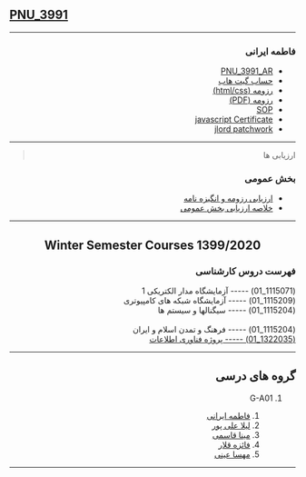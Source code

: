 ## [PNU_3991](https://github.com/AliRazavi-edu/PNU_3991#TOC)

<div dir="rtl">

-----------

### فاطمه ایرانی
- [PNU_3991_AR](https://github.com/Fatemeh7720/PNU_3991_AR.git)
- [حساب گیت هاب](https://github.com/Fatemeh7720)
- [رزومه (html/css)](https://fatemeh7720.github.io/Resume1/)
- [رزومه (PDF)](https://github.com/Fatemeh7720/PNU_3991_AR/main/Fatemeh-Irani.pdf)
- [SOP](https://fatemeh7720.github.io/SOP/)
- [javascript Certificate](JS.pdf)
- [jlord patchwork](jlord.png)

-------------
> ارزیابی ها

### بخش عمومی
- [ارزیابی رزومه و انگیزه نامه](https://github.com/Fatemeh7720/PNU_3991_AR/blob/main/_General/FI_CV_CheckList_AR_3991.pdf)
- [خلاصه ارزیابی بخش عمومی](https://github.com/Fatemeh7720/PNU_3991_AR/blob/main/_General/FI_GeneralSection_CheckList_AR_3991.pdf)

----------------

<div align="center">
     
## Winter Semester Courses 1399/2020

</div>

###  فهرست دروس کارشناسی 

(1115071_01)     -----  آزمایشگاه مدار الکتریکی 1
<br>
(1115209_01)	-----   آزمایشگاه شبکه های کامپیوتری 
<br> 
(1115204_01)	-----   سیگنالها و سیستم ها	 
<br>
(1115204_01)	-----   فرهنگ و تمدن اسلام و ایران 
<br>
[(1322035_01)	-----   پروژه فناوری اطلاعات](https://github.com/Fatemeh7720/PNU_3991_AR/tree/main/BSc_IT_PROJECT)    

--------------
## گروه های درسی

1. G-A01
     
    1. [فاطمه ایرانی](https://github.com/Fatemeh7720/PNU_3991_AR.git)
    1. [لیلا علی پور](https://github.com/leilaalipour/PNU_3991_AR)
    1. [مینا قاسمی](https://github.com/minaghasemi7)      
    1. [فائزه قلار](https://github.com/faeze-qlr/PNU_3991_AR)
    1. [مهسا عینی](https://github.com/mahsaeini99/PNU-3991-AR)
----------------


</div>
